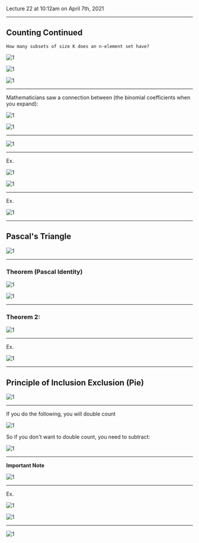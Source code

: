 Lecture 22 at 10:12am on April 7th, 2021

---

## Counting Continued

```
How many subsets of size K does an n-element set have?
```

![1](./Lect22-img/1.png)

![1](./Lect22-img/2.png)

![1](./Lect22-img/3.png)

---

Mathematicians saw a connection between (the binomial coefficients when you expand):

![1](./Lect22-img/4.png)

![1](./Lect22-img/5.png)

---

![1](./Lect22-img/6.png)

---

Ex. 

![1](./Lect22-img/7.png)

![1](./Lect22-img/8.png)

---

Ex.

![1](./Lect22-img/9.png)

---

## Pascal's Triangle

![1](./Lect22-img/10.png)

---

### Theorem (Pascal Identity)

![1](./Lect22-img/11.png)

![1](./Lect22-img/12.png)

---

### Theorem 2:

![1](./Lect22-img/13.png)

---

Ex.

![1](./Lect22-img/14.png)

---

## Principle of Inclusion Exclusion (Pie)

![1](./Lect22-img/15.png)

---

If you do the following, you will double count

![1](./Lect22-img/16.png)

So if you don't want to double count, you need to subtract:

![1](./Lect22-img/17.png)

---

**Important Note**

![1](./Lect22-img/18.png)

---

Ex.

![1](./Lect22-img/19.png)

![1](./Lect22-img/20.png)

---

![1](./Lect22-img/21.png)

